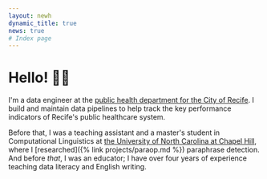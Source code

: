 ```yaml
---
layout: newh
dynamic_title: true
news: true
# Index page
---
```

# Hello! 👋🏽
I'm a data engineer at the [public health department for the City of Recife](https://www2.recife.pe.gov.br/pagina/secretaria-de-saude). I build and maintain
data pipelines to help track the key performance indicators of Recife's public healthcare system. 

Before that, I was a teaching assistant and a master's student  in Computational Linguistics at <a href="https://linguistics.unc.edu/"> the University of North Carolina at Chapel Hill</a>, where I [researched]({% link projects/paraop.md %}) paraphrase detection. And before *that*, I was an educator; I have over four years of experience teaching data literacy and English writing.

